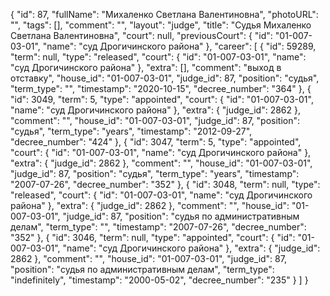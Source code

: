 {
    "id": 87,
    "fullName": "Михаленко Светлана Валентиновна",
    "photoURL": "",
    "tags": [],
    "comment": "",
    "layout": "judge",
    "title": "Судья Михаленко Светлана Валентиновна",
    "court": null,
    "previousCourt": {
        "id": "01-007-03-01",
        "name": "суд Дрогичинского района"
    },
    "career": [
        {
            "id": 59289,
            "term": null,
            "type": "released",
            "court": {
                "id": "01-007-03-01",
                "name": "суд Дрогичинского района"
            },
            "extra": [],
            "comment": "выход в отставку",
            "house_id": "01-007-03-01",
            "judge_id": 87,
            "position": "судья",
            "term_type": "",
            "timestamp": "2020-10-15",
            "decree_number": "364"
        },
        {
            "id": 3049,
            "term": 5,
            "type": "appointed",
            "court": {
                "id": "01-007-03-01",
                "name": "суд Дрогичинского района"
            },
            "extra": {
                "judge_id": 2862
            },
            "comment": "",
            "house_id": "01-007-03-01",
            "judge_id": 87,
            "position": "судья",
            "term_type": "years",
            "timestamp": "2012-09-27",
            "decree_number": "424"
        },
        {
            "id": 3047,
            "term": 5,
            "type": "appointed",
            "court": {
                "id": "01-007-03-01",
                "name": "суд Дрогичинского района"
            },
            "extra": {
                "judge_id": 2862
            },
            "comment": "",
            "house_id": "01-007-03-01",
            "judge_id": 87,
            "position": "судья",
            "term_type": "years",
            "timestamp": "2007-07-26",
            "decree_number": "352"
        },
        {
            "id": 3048,
            "term": null,
            "type": "released",
            "court": {
                "id": "01-007-03-01",
                "name": "суд Дрогичинского района"
            },
            "extra": {
                "judge_id": 2862
            },
            "comment": "",
            "house_id": "01-007-03-01",
            "judge_id": 87,
            "position": "судья по административным делам",
            "term_type": "",
            "timestamp": "2007-07-26",
            "decree_number": "352"
        },
        {
            "id": 3046,
            "term": null,
            "type": "appointed",
            "court": {
                "id": "01-007-03-01",
                "name": "суд Дрогичинского района"
            },
            "extra": {
                "judge_id": 2862
            },
            "comment": "",
            "house_id": "01-007-03-01",
            "judge_id": 87,
            "position": "судья по административным делам",
            "term_type": "indefinitely",
            "timestamp": "2000-05-02",
            "decree_number": "235"
        }
    ]
}